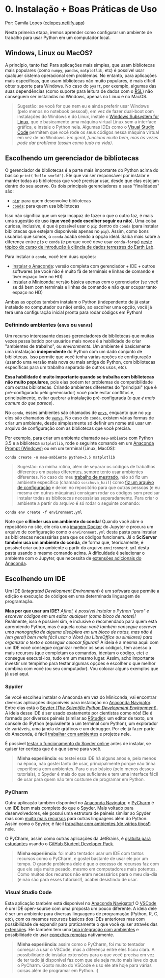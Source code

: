 # 0. Instalação + Boas Práticas de Uso
Por: Camila Lopes ([cclopes.netlify.app](https://cclopes.netlify.app/))


Nesta primeira etapa, iremos aprender como configurar um ambiente de trabalho para usar Python em um computador local.  

## Windows, Linux ou MacOS?
A princípio, tanto faz! Para aplicações mais simples, que usam bibliotecas mais populares (como `numpy`, `pandas`, `matplotlib`, etc) é possível usar qualquer sistema operacional sem problemas. No entanto, para aplicações mais específicas, que usam bibliotecas não muito populares, é mais difícil obter suporte para Windows. No caso do `pyart`, por exemplo, algumas das suas dependências (como suporte para leitura de dados com o [RSL](https://trmm-fc.gsfc.nasa.gov/trmm_gv/software/rsl/)) não conseguem ser instaladas no Windows, apenas no Linux e no MacOS.  

> Sugestão: se você for que nem eu e ainda preferir usar Windows (pelo menos no notebook pessoal), em vez de fazer dual-boot com instalações do Windows e do Linux, instale o [Windows Subsystem for Linux](https://docs.microsoft.com/pt-br/windows/wsl/), que é basicamente uma máquina virtual Linux sem a interface gráfica, e instale o Python nela. Algumas IDEs como o [Visual Studio Code](https://code.visualstudio.com/) permitem que você rode os seus códigos nessa máquina virtual em vez de no Windows. *Em geral, funciona muito bem, mas às vezes pode dar problema (assim como tudo na vida).*  
  
## Escolhendo um gerenciador de bibliotecas
O gerenciador de bibliotecas é a parte mais importante do Python acima do básico `print('hello world')`. Ele que vai ser responsável por instalar e manter todas as bibliotecas que você precisar usar, desde que elas estejam dentro do seu acervo. Os dois principais gerenciadores e suas "finalidades" são:

- [`pip`](https://pypi.org/project/pip/): para quem desenvolve bibliotecas
- [`conda`](https://docs.conda.io/en/latest/): para quem usa bibliotecas  

Isso não significa que um seja incapaz de fazer o que o outro faz, é mais uma sugestão de uso (**que você pode escolher seguir ou não**). Uma coisa curiosa, inclusive, é que é possível usar o `pip` dentro do `conda` (para instalar bibliotecas que estejam disponíveis apenas no `pip`). Assim, como bons usuários que somos, o `conda` acaba sendo a opção ideal. Saiba mais sobre a diferença entre `pip` e `conda` (e porque você deve usar `conda-forge`) [neste tópico do curso de introdução à ciência de dados terrestres do Earth Lab](https://www.earthdatascience.org/courses/intro-to-earth-data-science/python-code-fundamentals/use-python-packages/introduction-to-python-conda-environments/).

Para instalar o `conda`, você tem duas opções:

- [Instalar o Anaconda](https://docs.anaconda.com/anaconda/): versão completa com gerenciador + IDE + outros softwares (se você não é muito fã de terminais e linhas de comando e tiver espaço livre no HD)
- [Instalar o Miniconda](https://docs.conda.io/en/latest/miniconda.html): versão básica apenas com o gerenciador (se você se dá bem com terminais e linhas de comando e não quer ocupar tanto espaço no HD)

Ambas as opções também instalam o Python (independente de já estar instalado no computador ou não) então, ao escolher uma opção, você já terá uma configuração inicial pronta para rodar códigos em Python!

### Definindo ambientes (`envs` ou `venvs`)
Um recurso interessante desses gerenciadores de bibliotecas que muitas vezes passa batido por usuários mais novos é a habilidade de criar "ambientes de trabalho", ou *environments*. Um ambiente é basicamente uma instalação **independente** do Python com um dado conjunto de bibliotecas. Isso permite que você tenha várias opções de configuração (usando uma versão mais nova ou mais antiga do Python, com bibliotecas específicas para um trabalho separado de outros usos, etc).

**Essa habilidade é muito importante quando se trabalha com bibliotecas não muito populares**, pois elas podem ter problemas de compatibilidade com outras bibliotecas. Criando ambientes diferentes do "principal" (que é pré-configurado pelo gerenciador) você pode evitar conflitos e, principalmente, evitar quebrar a instalação pré-configurada (*o que é mais comum do que parece*).

No `conda`, esses ambientes são chamados de [`envs`](https://docs.conda.io/projects/conda/en/latest/user-guide/tasks/manage-environments.html), enquanto que no `pip` eles são chamados de [`venvs`](https://packaging.python.org/guides/installing-using-pip-and-virtual-environments/). No caso do `conda`, existem várias formas de criar um ambiente, desde simplesmente só definir um nome até usar um arquivo de configuração com as bibliotecas que você precisa.

Por exemplo, para criar um ambiente chamado `meu-ambiente` com Python 3.5 e a biblioteca `matplotlib`, rode o seguinte comando em um [Anaconda Prompt (Windows)](https://docs.conda.io/projects/conda/en/latest/user-guide/getting-started.html#starting-conda) ou em um terminal (Linux, MacOS):

```
conda create -n meu-ambiente python=3.5 matplotlib
```

> Sugestão: na minha rotina, além de separar os códigos de trabalhos diferentes em pastas diferentes, sempre tento usar ambientes diferentes. No caso do meu [trabalho de mestrado](https://github.com/cclopes/soschuva_hail), não só fiz um ambiente específico (chamado `soschuva_hail`) como [fiz um arquivo de configuração](https://github.com/cclopes/soschuva_hail/blob/master/environment.yml) e deixei no repositório para que outras pessoas (e eu mesma em outras máquinas) consigam rodar os códigos sem precisar instalar todas as bibliotecas necessárias separadamente. Para criar o ambiente a partir do arquivo é só rodar o seguinte comando:
```
conda env create -f environment.yml
```

Note que **o Binder usa um ambiente do conda**! Quando você abre o repositório no site, ele cria uma [imagem Docker](https://docs.docker.com/storage/storagedriver/#images-and-layers) do Jupyter e procura um arquivo de configuração como o `environment.yml` desta pasta para instalar as bibliotecas necessárias para que os códigos funcionem. Já o **SciServer também usa um ambiente do conda**, de forma que, teoricamente, é possível criar outro ambiente a partir do arquivo `environment.yml` desta pasta usando o mesmo comando acima. A dificuldade é selecionar o ambiente com o Jupyter, que necessita de [extensões adicionais do Anaconda](https://docs.anaconda.com/anaconda/user-guide/tasks/use-jupyter-notebook-extensions/).
  
## Escolhendo um IDE
Um IDE (*Integrated Development Environment*) é um software que permite a edição e execução de códigos em uma determinada linguagem de programação.  

**Mas por que usar um IDE?** *Afinal, é possível instalar o Python "puro" e escrever códigos em um editor qualquer (como bloco de notas)!*  
Realmente, isso é possível sim, e inclusive o recomendado para quem está aprendendo Python, mas é aquela coisa: *você também consegue escrever uma monografia de alguma disciplina em um bloco de notas, mas não é (em geral) bem mais fácil usar o Word (ou LibreOffice ou similares) para organizar o texto e conseguir colocar figuras?* A ideia é a mesma aqui: com um IDE você consegue organizar melhor os seus códigos, tem acesso a mais recursos (que completam os comandos, identam o código, etc) e consegue executá-los, tudo em um mesmo lugar. Assim, acho importante investir um tempinho para testar algumas opções e escolher o que melhor combina com você (ou seu computador). Vou colocar alguns exemplos que já usei aqui.

### Spyder
Se você escolheu instalar o Anaconda em vez do Miniconda, vai encontrar diversas aplicações disponíveis para instalação no [Anaconda Navigator](https://docs.anaconda.com/anaconda/navigator/). Entre elas está o [Spyder (*The Scientific Python Development Environment*)](https://www.spyder-ide.org/). A ideia desse IDE é ser usado exatamente por cientistas como nós! Ele é formado por diversos paineis (similar ao [RStudio](https://rstudio.com/)): um editor de texto, um console do IPython (equivalente a um terminal com Python), um explorador de variáveis, uma janela de gráficos e um debugger. Por ele já fazer parte do Anaconda, é fácil [trabalhar com ambientes](https://docs.spyder-ide.org/current/installation.html?highlight=env#new-conda-environment) e projetos nele.

É possível [testar o funcionamento do Spyder online](https://docs.spyder-ide.org/current/installation.html#try-spyder-online) antes de instalar, se quiser ter certeza que é o que serve para você.

> **Minha experiência**: eu testei essa IDE há alguns anos e, pelo menos na época, não gostei tanto de usar, principalmente porque não tinha experiência com ambientes. Para o uso básico (pelo menos desses tutoriais), o Spyder é mais do que suficiente e tem uma interface fácil de usar para quem não tem costume de programar em Python.

### PyCharm
Outra aplicação também disponível no [Anaconda Navigator](https://docs.anaconda.com/anaconda/navigator/), o [PyCharm](https://www.jetbrains.com/pt-br/pycharm/) é um IDE bem mais completo do que o Spyder. Mais voltado para desenvolvedores, ele possui uma estrutura de paineis similar ao Spyder mas com [muito mais recursos](https://www.jetbrains.com/pt-br/pycharm/features/) para outras linguagens além do Python. Assim como o Spyder, é fácil [trabalhar com ambientes (de vários tipos!)](https://www.jetbrains.com/help/pycharm/conda-support-creating-conda-virtual-environment.html) nele.

O PyCharm, assim como outras aplicações da JetBrains, é [gratuita para estudantes](https://www.jetbrains.com/pt-br/community/education/#students) usando o [GitHub Student Developer Pack](https://education.github.com/pack?sort=popularity&tag=Developer+tools).

> **Minha experiência**: foi muito tentador usar um IDE com tantos recursos como o PyCharm, e gostei bastante de usar ele por um tempo. O grande problema dele é que o excesso de recursos faz com que ele seja muito pesado, mesmo em computadores mais potentes. Como muitos dos recursos não eram necessários para o meu dia-dia (e não são para esses tutoriais!), acabei desistindo de usar.

### Visual Studio Code
Esta aplicação também está disponível no [Anaconda Navigator](https://docs.anaconda.com/anaconda/navigator/)! O [VSCode](https://code.visualstudio.com/) é um IDE open-source com uma proposta um pouco diferente. A ideia dele é ser um ambiente para diversas linguagens de programação (Python, R, C, etc), com os mesmos recursos básicos dos IDEs anteriores mas com possibilidade de expandir para praticamente o que você quiser através das [extensões](https://code.visualstudio.com/docs/editor/extension-gallery). Ele também tem uma [boa integração com ambientes](https://code.visualstudio.com/docs/python/environments) e possibilidade de usar [conexões remotas](https://code.visualstudio.com/docs/remote/remote-overview) nativamente.

> **Minha experiência**: assim como o PyCharm, foi muito tentador começar a usar o VSCode, mas a diferença entre eles ficou clara. A possibilidade de instalar extensões para o que você precisa em vez de ter tudo já disponível faz com que ele seja muito mais leve do que o PyCharm. Gosto muito do VSCode e uso ele até hoje para várias coisas além de programar em Python. :)

